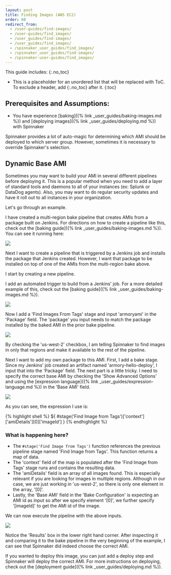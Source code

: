 ```yaml
---
layout: post
title: Finding Images (AWS EC2)
order: 60
redirect_from:
  - /user-guides/find-images/
  - /user-guides/find_images/
  - /user_guides/find-images/
  - /user_guides/find_images/
  - /spinnaker_user_guides/find_images/
  - /spinnaker_user_guides/find-images/
  - /spinnaker-user-guides/find_images/
---
```


This guide includes:
{:.no_toc}
* This is a placeholder for an unordered list that will be replaced with ToC. To exclude a header, add {:.no_toc} after it.
{:toc}

## Prerequisites and Assumptions:

- You have experience [baking]({% link _user_guides/baking-images.md %}) and [deploying images]({% link _user_guides/deploying.md %}) with Spinnaker



Spinnaker provides a lot of auto-magic for determining which AMI should be deployed to which server group. However, sometimes it is necessary to override Spinnaker's selection.

## Dynamic Base AMI

Sometimes you may want to build your AMI in several different pipelines before deploying it. This is a popular method when you need to add a layer of standard tools and daemons to all of your instances (ex: Splunk or DataDog agents). Also, you may want to do regular security updates and have it roll out to all instances in your organization.

Let's go through an example.


I have created a multi-region bake pipeline that creates AMIs from a package built on Jenkins. For directions on how to create a pipeline like this, check out the [baking guide]({% link _user_guides/baking-images.md %}). You can see it running here:

![](https://d1ax1i5f2y3x71.cloudfront.net/items/211e0R3W2O301C0T1c30/Image%202017-04-04%20at%2011.01.25%20AM.png)


Next I want to create a pipeline that is triggered by a Jenkins job and installs the package that Jenkins created. However, I want that package to be installed on top of one of the AMIs from the multi-region bake above.


I start by creating a new pipeline.


I add an automated trigger to build from a Jenkins' job. For a more detailed example of this, check out the [baking guide]({% link _user_guides/baking-images.md %}).

![](https://d1ax1i5f2y3x71.cloudfront.net/items/1g1Y3H3A3c2D1q3h0O2d/Image%202017-04-04%20at%202.47.40%20PM.png)


Now I add a 'Find Images From Tags' stage and input 'armoryami' in the 'Package' field. The 'package' you input needs to match the package installed by the baked AMI in the prior bake pipeline.

![](https://d1ax1i5f2y3x71.cloudfront.net/items/230X2J3e303n2K3L1E01/Image%202017-04-04%20at%202.40.14%20PM.png)

By checking the 'us-west-2' checkbox, I am telling Spinnaker to find images in only that regions and make it available to the rest of the pipeline.


Next I want to add my own package to this AMI. First, I add a bake stage. Since my Jenkins' job created an artifact named 'armory-hello-deploy', I input that into the 'Package' field. The next part is a little tricky. I need to specify the correct base AMI by checking the 'Show Advanced Options' and using the [expression language]({% link _user_guides/expression-language.md %}) in the 'Base AMI' field. 


![](https://d1ax1i5f2y3x71.cloudfront.net/items/1K1R053I1U231a472j3N/Image%202017-04-04%20at%203.03.22%20PM.png)

As you can see, the expression I use is:

{% highlight shell %}
${ #stage('Find Image from Tags')['context']['amiDetails'][0]['imageId'] }
{% endhighlight %}

### What is happening here? 

- The `#stage('Find Image from Tags')` function references the previous pipeline stage named 'Find Image from Tags'. This function returns a map of data. 
- The 'context' field of the map is populated after the 'Find Image from Tags' stage runs and contains the resulting data. 
- The 'amiDetails' field is an array of all images found. This is especially relevant if you are looking for images in multiple regions. Although in our case, we are just working in 'us-west-2', so there is only one element in the array, '[0]'. 
- Lastly, the 'Base AMI' field in the 'Bake Configuration' is expecting an AMI id as input so after we specify element '[0]', we further specify '[imageId]' to get the AMI id of the image.


We can now execute the pipeline with the above inputs. 

![](https://d1ax1i5f2y3x71.cloudfront.net/items/211N2V3p2y2C1e2j410z/Image%202017-04-04%20at%203.22.17%20PM.png)

Notice the 'Results' box in the lower right hand corner. After inspecting it and comparing it to the bake pipeline in the very beginning of the example, I can see that Spinnaker did indeed choose the correct AMI.

If you wanted to deploy this image, you can just add a deploy step and Spinnaker will deploy the correct AMI. For more instructions on deploying, check out the [deployment guide]({% link _user_guides/deploying.md %}).
